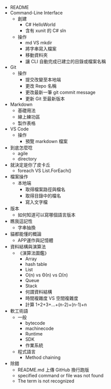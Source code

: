 * README
* Command-Line Interface
  * 創建
    * C# HelloWorld
    * 含有 xunit 的 C# sln
  * 操作
    * md VS mkdir
    * 將字串寫入檔案
    * 移動資料夾
    * 讓 CLI 自動完成已建立的目錄或檔案名稱
* Git
  * 操作
    * 提交改變至本地端
    * 更改 Repo 名稱
    * 更改最新一筆 git commit message
    * 更新 Git 至最新版本
* Markdown
  * 基礎用法
  * 線上練功區
  * 製作表格
* VS Code
  * 操作
    * 預覽 markdown 檔案
* 到底怎麼唸
  * agile
  * directory
* 就決定是你了皮卡丘
  * foreach VS List.ForEach()
* 檔案操作
  * 本地端
    * 取得檔案路徑與檔名
    * 取得目錄中的檔名
    * 寫入文字檔
* 版本
  * 如何知道可以寫哪個語言版本
* 瞧我這記性
  * 字串抽換
* 貓都能懂的概論
  * APP運作與記憶體
* 資料結構與演算法
  * 《演算法圖鑑》
    * Array
    * hash table
    * List
    * O(n) vs Θ(n) vs Ω(n)
    * Queue
    * Stack
    * 何謂資料結構
    * 時間複雜度 VS 空間複雜度
    * 計算 1+2+3+...+(n-2)+(n-1)+n
* 軟工術語
  * 一般
    * bytecode
    * machinecode
    * Runtime
    * SDK
    * 作業系統
  * 程式語言
    * Method chaining
* 除錯
  * README.md 上傳 GitHub 換行跑版
  * specified command or file was not found
  * The term is not recognized
